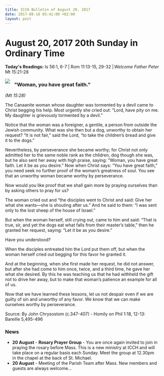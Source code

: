 ```yaml
---
title: ICCH Bulletin of August 20, 2017
date: 2017-08-18 05:41:00 +02:00
layout: post
---
```


# August 20, 2017 20th Sunday in Ordinary Time
<span style="float: right"><em>Welcome Father Peter</em></span>
**Today's Readings:** Is 56:1, 6-7 | Rom 11:13-15, 29-32 | Mt 15:21-28


<img style="float: left; margin-right: 1em;" src="http://www.archidiocesisgranada.es/media/k2/items/cache/d8f0e022450c762d4a4a15a6dd626fc8_XL.jpg">

### "Woman, you have great faith." 
*(Mt 15:28)*
  
  
The Canaanite woman whose daughter was tormented by a devil came to Christ begging his help. Most urgently she cried out: “Lord, have pity on me. My daughter is grievously tormented by a devil.”

Notice that the woman was a foreigner, a gentile, a person from outside the Jewish community. What was she then but a dog, unworthy to obtain her request? “It is not fair,” said the Lord, “to take the children’s bread and give it to the dogs.”

Nevertheless, by perseverance she became worthy; for Christ not only admitted her to the same noble rank as the children, dog though she was, but he also sent her away with high praise, saying: “Woman, you have great faith. Let it be as you desire.”
Now when Christ says: “You have great faith,” you need seek no further proof of the woman’s greatness of soul. You see that an unworthy woman became worthy by perseverance.

Now would you like proof that we shall gain more by praying ourselves than by asking others to pray for us?

The woman cried out and “the disciples went to Christ and said: Give her what she wants—she is shouting after us.” And he said to them: “I was sent only to the lost sheep of the house of Israel.”

But when the woman herself, still crying out, came to him and said: “That is true, sir, and yet the dogs eat what falls from their master’s table,” then he granted her request, saying: “Let it be as you desire.”

Have you understood?

When the disciples entreated him the Lord put them off, but when the woman herself cried out begging for this favor he granted it.

And at the beginning, when she first made her request, he did not answer, but after she had come to him once, twice, and a third time, he gave her what she desired. By this he was teaching us that he had withheld the gift not to drive her away, but to make that woman’s patience an example for all of us.

Now that we have learned these lessons, let us not despair even if we are guilty of sin and unworthy of any favor. We know that we can make ourselves worthy by perseverance.


Source: By John Chrysostom (c.347-407) - Homily on Phil 1:18, 12-13: Bareille 5,495-496

### News 

* **20 August** - **Rosary Prayer Group** - You are once again invited to join in praying the rosary before Mass. This is a new ministry at ICCH and will take place on a regular basis each Sunday. Meet the group at 12.30pm in the chapel at the back of St. Michael.
* **20 August** - Meeting of the Parish Team after Mass. New members and guests are always welcome...

